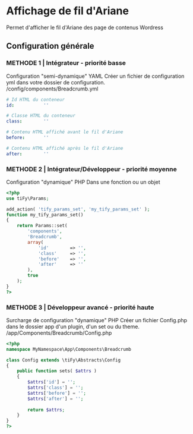 # Affichage de fil d'Ariane

Permet d'afficher le fil d'Ariane des page de contenus Wordress 

## Configuration générale

### METHODE 1 | Intégrateur - priorité basse

Configuration "semi-dynamique" YAML 
Créer un fichier de configuration yml dans votre dossier de configuration.
/config/components/Breadcrumb.yml

```yml
# Id HTML du conteneur
id:           ''

# Classe HTML du conteneur
class:        ''

# Contenu HTML affiché avant le fil d'Ariane 
before:       ''

# Contenu HTML affiché après le fil d'Ariane
after:        ''
```

### METHODE 2 | Intégrateur/Développeur - priorité moyenne

Configuration "dynamique" PHP 
Dans une fonction ou un objet

```php
<?php
use tiFy\Params;

add_action( 'tify_params_set', 'my_tify_params_set' );
function my_tify_params_set()
{
    return Params::set(
        'components', 
        'Breadcrumb',
        array(
            'id'        => '',
            'class'     => '',
            'before'    => '',
            'after'     => ''
        ), 
        true
    );
}
?>
```

### METHODE 3 | Développeur avancé - priorité haute

Surcharge de configuration "dynamique" PHP
Créer un fichier Config.php dans le dossier app d'un plugin, d'un set ou du theme.
/app/Components/Breadcrumb/Config.php

```php
<?php
namespace MyNamespace\App\Components\Breadcrumb

class Config extends \tiFy\Abstracts\Config
{
    public function sets( $attrs )
    {
        $attrs['id'] = '';
        $attrs['class'] = '';
        $attrs['before'] = '';
        $attrs['after'] = '';
        
        return $attrs;
    }
}
?>
```

